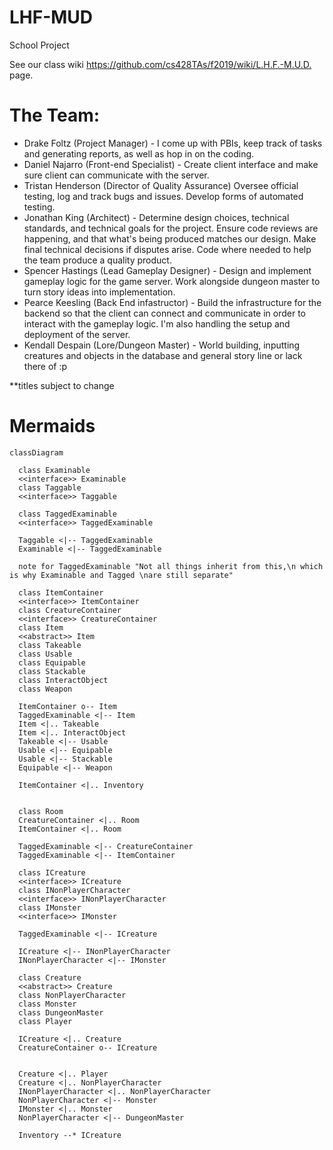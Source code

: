 # LHF-MUD
School Project


See our class wiki <https://github.com/cs428TAs/f2019/wiki/L.H.F.-M.U.D.>  page.

# The Team:
* Drake Foltz (Project Manager) - I come up with PBIs, keep track of tasks and generating reports, as well as hop in on the coding.
* Daniel Najarro (Front-end Specialist) - Create client interface and make sure client can communicate with the server. 
* Tristan Henderson (Director of Quality Assurance) Oversee official testing, log and track bugs and issues. Develop forms of automated testing.
* Jonathan King (Architect) - Determine design choices, technical standards, and technical goals for the project. Ensure code reviews are happening, and that what's being produced matches our design. Make final technical decisions if disputes arise. Code where needed to help the team produce a quality product.
* Spencer Hastings (Lead Gameplay Designer) - Design and implement gameplay logic for the game server. Work alongside dungeon master to turn story ideas into implementation.
* Pearce Keesling (Back End infastructor) - Build the infrastructure for the backend so that the client can connect and communicate in order to interact with the gameplay logic. I'm also handling the setup and deployment of the server.
* Kendall Despain (Lore/Dungeon Master) - World building, inputting creatures and objects in the database and general story line or lack there of :p

**titles subject to change

# Mermaids

```mermaid
classDiagram

  class Examinable
  <<interface>> Examinable
  class Taggable
  <<interface>> Taggable

  class TaggedExaminable
  <<interface>> TaggedExaminable

  Taggable <|-- TaggedExaminable
  Examinable <|-- TaggedExaminable

  note for TaggedExaminable "Not all things inherit from this,\n which is why Examinable and Tagged \nare still separate"

  class ItemContainer
  <<interface>> ItemContainer
  class CreatureContainer
  <<interface>> CreatureContainer
  class Item
  <<abstract>> Item
  class Takeable
  class Usable
  class Equipable
  class Stackable
  class InteractObject
  class Weapon

  ItemContainer o-- Item
  TaggedExaminable <|-- Item
  Item <|.. Takeable
  Item <|.. InteractObject
  Takeable <|-- Usable
  Usable <|-- Equipable
  Usable <|-- Stackable
  Equipable <|-- Weapon

  ItemContainer <|.. Inventory


  class Room
  CreatureContainer <|.. Room
  ItemContainer <|.. Room

  TaggedExaminable <|-- CreatureContainer
  TaggedExaminable <|-- ItemContainer

  class ICreature
  <<interface>> ICreature
  class INonPlayerCharacter
  <<interface>> INonPlayerCharacter
  class IMonster
  <<interface>> IMonster

  TaggedExaminable <|-- ICreature

  ICreature <|-- INonPlayerCharacter
  INonPlayerCharacter <|-- IMonster

  class Creature
  <<abstract>> Creature
  class NonPlayerCharacter
  class Monster
  class DungeonMaster
  class Player

  ICreature <|.. Creature
  CreatureContainer o-- ICreature


  Creature <|.. Player
  Creature <|.. NonPlayerCharacter
  INonPlayerCharacter <|.. NonPlayerCharacter
  NonPlayerCharacter <|-- Monster
  IMonster <|.. Monster
  NonPlayerCharacter <|-- DungeonMaster

  Inventory --* ICreature


```
